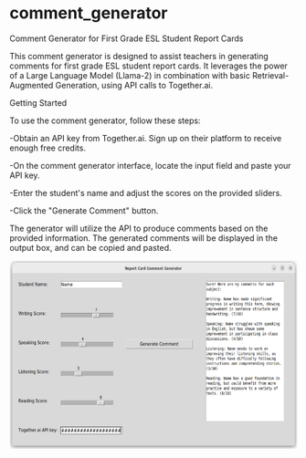 # comment_generator
Comment Generator for First Grade ESL Student Report Cards

This comment generator is designed to assist teachers in generating comments
for first grade ESL student report cards. It leverages the power of a 
Large Language Model (Llama-2) in combination with basic Retrieval-Augmented 
Generation, using API calls to Together.ai.

Getting Started

To use the comment generator, follow these steps:

-Obtain an API key from Together.ai. Sign up on their platform to receive enough free credits.

-On the comment generator interface, locate the input field and paste your API key.

-Enter the student's name and adjust the scores on the provided sliders.

-Click the "Generate Comment" button.

The generator will utilize the API to produce comments based on the provided information. 
The generated comments will be displayed in the output box, and can be copied and pasted.

<img src="images/example1.png" alt="example of program"
        width="520" height="330">
